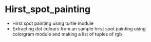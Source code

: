 # Hirst_spot_painting
* Hirst spot painting using turtle module 
* Extracting dot colours from an sample hirst spot painting using colorgram module and making a list of tuples of rgb
